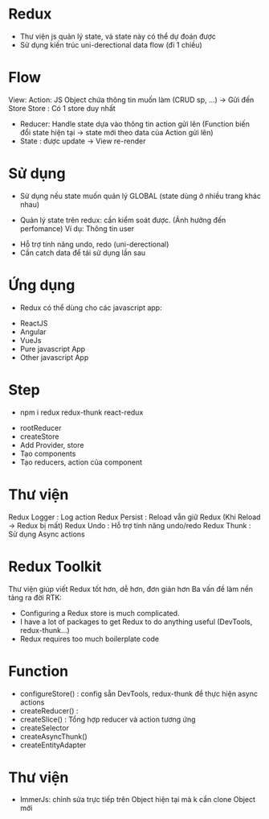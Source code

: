 # Redux
- Thư viện js quản lý state, và state này có thể dự đoán được 
- Sử dụng kiến trúc uni-derectional data flow (đi 1 chiều)
# Flow
View:
Action: JS Object chứa thông tin muốn làm (CRUD sp, ...) -> Gửi đến Store
Store : Có 1 store duy nhất
- Reducer: Handle state dựa vào thông tin action gửi lên
(Function biến đổi state hiện tại -> state mới theo data của Action gửi lên)
- State : được update -> View re-render
# Sử dụng
- Sử dụng nếu state muốn quản lý GLOBAL (state dùng ở nhiều trang khác nhau)
* Quản lý state trên redux: cần kiểm soát được. (Ảnh hưởng đến perfomance)
Ví dụ: Thông tin user

- Hỗ trợ tính năng undo, redo (uni-derectional)
- Cần catch data để tái sử dụng lần sau

# Ứng dụng
- Redux có thể dùng cho các javascript app: 
+ ReactJS
+ Angular
+ VueJs
+ Pure javascript App
+ Other javascript App

# Step
* npm i redux redux-thunk react-redux
- rootReducer
- createStore
- Add Provider, store 
- Tạo components
- Tạo reducers, action của component

# Thư viện
Redux Logger    : Log action
Redux Persist   : Reload vẫn giữ Redux (Khi Reload -> Redux bị mất)
Redux Undo      : Hỗ trợ tính năng undo/redo
Redux Thunk     : Sử dụng Async actions

# Redux Toolkit
Thư viện giúp viết Redux tốt hơn, dễ hơn, đơn giản hơn
Ba vấn đề làm nền tảng ra đời RTK:
- Configuring a Redux store is much complicated.
- I have a lot of packages to get Redux to do anything useful (DevTools, redux-thunk...)
- Redux requires too much boilerplate code

# Function
- configureStore()  : config sẵn DevTools, redux-thunk để thực hiện async actions
- createReducer()   : 
- createSlice()     : Tổng hợp reducer và action tương ứng
- createSelector
- createAsyncThunk()
- createEntityAdapter

# Thư viện
- ImmerJs: chỉnh sửa trực tiếp trên Object hiện tại mà k cần clone Object mới



